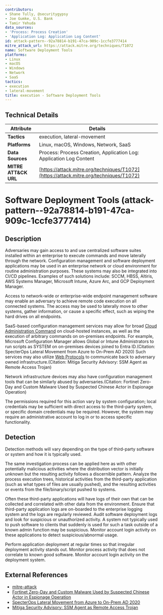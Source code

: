 ```yaml
---
contributors:
- Shane Tully, @securitygypsy
- Joe Gumke, U.S. Bank
- Tamir Yehuda
data_sources:
- 'Process: Process Creation'
- 'Application Log: Application Log Content'
id: attack-pattern--92a78814-b191-47ca-909c-1ccfe3777414
mitre_attack_url: https://attack.mitre.org/techniques/T1072
name: Software Deployment Tools
platforms:
- Linux
- macOS
- Windows
- Network
- SaaS
tactics:
- execution
- lateral-movement
title: execution - Software Deployment Tools
---
```


## Technical Details

| Attribute | Details |
|-----------|----------|
| **Tactics** | execution, lateral-movement |
| **Platforms** | Linux, macOS, Windows, Network, SaaS |
| **Data Sources** | Process: Process Creation, Application Log: Application Log Content |
| **MITRE ATT&CK URL** | [https://attack.mitre.org/techniques/T1072](https://attack.mitre.org/techniques/T1072) |

# Software Deployment Tools (attack-pattern--92a78814-b191-47ca-909c-1ccfe3777414)

## Description
Adversaries may gain access to and use centralized software suites installed within an enterprise to execute commands and move laterally through the network. Configuration management and software deployment applications may be used in an enterprise network or cloud environment for routine administration purposes. These systems may also be integrated into CI/CD pipelines. Examples of such solutions include: SCCM, HBSS, Altiris, AWS Systems Manager, Microsoft Intune, Azure Arc, and GCP Deployment Manager.  

Access to network-wide or enterprise-wide endpoint management software may enable an adversary to achieve remote code execution on all connected systems. The access may be used to laterally move to other systems, gather information, or cause a specific effect, such as wiping the hard drives on all endpoints.

SaaS-based configuration management services may allow for broad [Cloud Administration Command](https://attack.mitre.org/techniques/T1651) on cloud-hosted instances, as well as the execution of arbitrary commands on on-premises endpoints. For example, Microsoft Configuration Manager allows Global or Intune Administrators to run scripts as SYSTEM on on-premises devices joined to Entra ID.(Citation: SpecterOps Lateral Movement from Azure to On-Prem AD 2020) Such services may also utilize [Web Protocols](https://attack.mitre.org/techniques/T1071/001) to communicate back to adversary owned infrastructure.(Citation: Mitiga Security Advisory: SSM Agent as Remote Access Trojan)

Network infrastructure devices may also have configuration management tools that can be similarly abused by adversaries.(Citation: Fortinet Zero-Day and Custom Malware Used by Suspected Chinese Actor in Espionage Operation)

The permissions required for this action vary by system configuration; local credentials may be sufficient with direct access to the third-party system, or specific domain credentials may be required. However, the system may require an administrative account to log in or to access specific functionality.

## Detection
Detection methods will vary depending on the type of third-party software or system and how it is typically used. 

The same investigation process can be applied here as with other potentially malicious activities where the distribution vector is initially unknown but the resulting activity follows a discernible pattern. Analyze the process execution trees, historical activities from the third-party application (such as what types of files are usually pushed), and the resulting activities or events from the file/binary/script pushed to systems. 

Often these third-party applications will have logs of their own that can be collected and correlated with other data from the environment. Ensure that third-party application logs are on-boarded to the enterprise logging system and the logs are regularly reviewed. Audit software deployment logs and look for suspicious or unauthorized activity. A system not typically used to push software to clients that suddenly is used for such a task outside of a known admin function may be suspicious. Monitor account login activity on these applications to detect suspicious/abnormal usage.

Perform application deployment at regular times so that irregular deployment activity stands out. Monitor process activity that does not correlate to known good software. Monitor account login activity on the deployment system.

## External References
- [mitre-attack](https://attack.mitre.org/techniques/T1072)
- [Fortinet Zero-Day and Custom Malware Used by Suspected Chinese Actor in Espionage Operation](https://www.mandiant.com/resources/blog/fortinet-malware-ecosystem)
- [SpecterOps Lateral Movement from Azure to On-Prem AD 2020](https://posts.specterops.io/death-from-above-lateral-movement-from-azure-to-on-prem-ad-d18cb3959d4d)
- [Mitiga Security Advisory: SSM Agent as Remote Access Trojan](https://www.mitiga.io/blog/mitiga-security-advisory-abusing-the-ssm-agent-as-a-remote-access-trojan)
